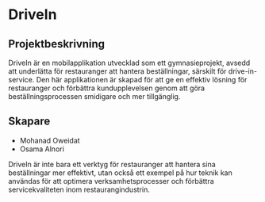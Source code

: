 # DriveIn

## Projektbeskrivning
DriveIn är en mobilapplikation utvecklad som ett gymnasieprojekt, avsedd att underlätta för restauranger att hantera beställningar, särskilt för drive-in-service. Den här applikationen är skapad för att ge en effektiv lösning för restauranger och förbättra kundupplevelsen genom att göra beställningsprocessen smidigare och mer tillgänglig.

## Skapare
- Mohanad Oweidat
- Osama Alnori

DriveIn är inte bara ett verktyg för restauranger att hantera sina beställningar mer effektivt, utan också ett exempel på hur teknik kan användas för att optimera verksamhetsprocesser och förbättra servicekvaliteten inom restaurangindustrin.
